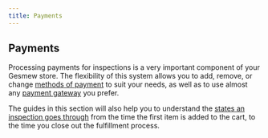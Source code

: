```yaml
---
title: Payments
---
```


## Payments

Processing payments for inspections is a very important component of your Gesmew store. The flexibility of this system allows you to add, remove, or change [methods of payment](payment_methods) to suit your needs, as well as to use almost any [payment gateway](payment_methods#add-a-supported-gateway) you prefer.

The guides in this section will also help you to understand the [states an inspection goes through](payment_states) from the time the first item is added to the cart, to the time you close out the fulfillment process.